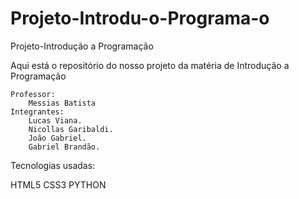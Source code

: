 # Projeto-Introdu-o-Programa-o

Projeto-Introdução a Programação

Aqui está o repositório do nosso projeto da matéria de Introdução a Programação

    Professor:
        Messias Batista
    Integrantes:
        Lucas Viana.
        Nicollas Garibaldi.
        João Gabriel.
        Gabriel Brandão.

Tecnologias usadas:

HTML5 CSS3 PYTHON
